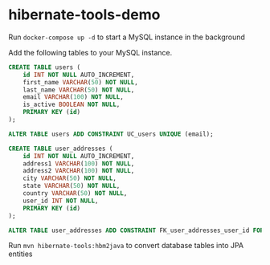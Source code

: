# hibernate-tools-demo

Run `docker-compose up -d` to start a MySQL instance in the background

Add the following tables to your MySQL instance.

```sql
CREATE TABLE users (
    id INT NOT NULL AUTO_INCREMENT,
    first_name VARCHAR(50) NOT NULL,
    last_name VARCHAR(50) NOT NULL,
    email VARCHAR(100) NOT NULL,
    is_active BOOLEAN NOT NULL,
    PRIMARY KEY (id)
);

ALTER TABLE users ADD CONSTRAINT UC_users UNIQUE (email);

CREATE TABLE user_addresses (
	id INT NOT NULL AUTO_INCREMENT,
    address1 VARCHAR(100) NOT NULL,
    address2 VARCHAR(100) NOT NULL,
    city VARCHAR(50) NOT NULL,
    state VARCHAR(50) NOT NULL,
    country VARCHAR(50) NOT NULL,
    user_id INT NOT NULL,
    PRIMARY KEY (id)
);

ALTER TABLE user_addresses ADD CONSTRAINT FK_user_addresses_user_id FOREIGN KEY (user_id) REFERENCES users (id);
```

Run `mvn hibernate-tools:hbm2java` to convert database tables into JPA entities
